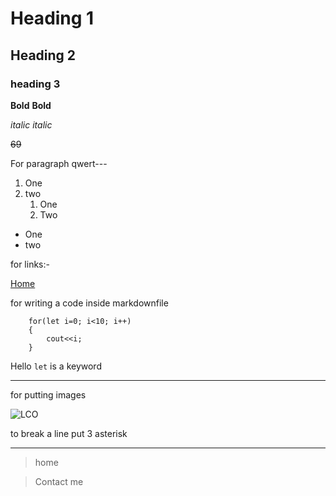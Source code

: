 # Heading 1
## Heading 2
### heading 3

**Bold** 
__Bold__


*italic*
_italic_

~~69~~


For paragraph qwert---

1. One
2. two
    1. One
    2. Two  

* One
* two

for links:-

[Home](https://www.youtube.com/ "Youtube")


for writing a code inside markdownfile

```
    for(let i=0; i<10; i++)
    {
        cout<<i;
    }
```
Hello `let` is a keyword

    
--------

for putting images

![LCO](https://learnyst-user-assets.s3.ap-south-1.amazonaws.com/school-assets/schools/2410/schoolLogo/1657573685244Custom%20Size%20%E2%80%93%201.png)

to break a line put 3 asterisk 
***

>home

>Contact me
